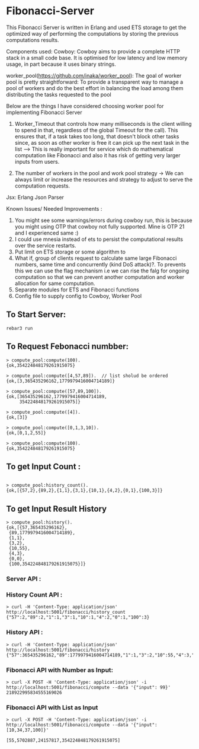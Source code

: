 # Fibonacci-Server
This Fibonacci Server is written in Erlang and used ETS storage to get the optimized way of performing the computations by storing the previous computations results.

Components used:
Cowboy: Cowboy aims to provide a complete HTTP stack in a small code base. It is optimised for low latency and low memory usage, in part because it uses binary strings.

worker_pool(https://github.com/inaka/worker_pool): The goal of worker pool is pretty straightforward: To provide a transparent way to manage a pool of workers and do the best effort in balancing the load among them distributing the tasks requested to the pool

Below are the things I have considered choosing worker pool for implementing Fibonacci Server

1) Worker_Timeout that controls how many milliseconds is the client willing to spend in that, regardless of the global Timeout for the call). This ensures that, if a task takes too long, that doesn't block other tasks since, as soon as other worker is free it can pick up the next task in the list --> This is really important for service which do mathematical computation like Fibonacci and also it has risk of getting very larger inputs from users.

2) The number of workers in the pool and work pool strategy -> We can always limit or increase the resources  and strategy to adjust to serve the computation requests. 

Jsx: Erlang Json Parser


Known Issues/ Needed Improvements :
1) You might see some warnings/errors during cowboy run, this is because you might using OTP that cowboy not fully supported. Mine is OTP 21 and I experienced same :)   
2) I could use mnesia instead of ets to persist the computational results over the service restarts. 
3) Put limit on ETS storage or some algorithm to
3) What if, group of clients request to calculate same large Fibonacci numbers, same time and concurrently (kind DoS attack)?. To prevents this we can use the flag mechanism i.e we can rise the falg for ongoing computation so that we can prevent another computation and worker allocation for same computation.  
4) Separate modules for ETS and Fibonacci functions 
5) Config file to supply config to Cowboy, Worker Pool 







## To Start Server: 
```
rebar3 run
```

## To Request Febonacci numbber:
```
> compute_pool:compute(100).
{ok,354224848179261915075}

> compute_pool:compute([4,57,89]).  // list sholud be ordered 
{ok,[3,365435296162,1779979416004714189]}

> compute_pool:compute([57,89,100]).
{ok,[365435296162,1779979416004714189,
     354224848179261915075]}

> compute_pool:compute([4]). 
{ok,[3]}

> compute_pool:compute([0,1,3,10]). 
{ok,[0,1,2,55]}

> compute_pool:compute(100).        
{ok,354224848179261915075}

```
## To get Input Count : 
```

> compute_pool:history_count().     
{ok,[{57,2},{89,2},{1,1},{3,1},{10,1},{4,2},{0,1},{100,3}]}

```
## To get Input Result History 
```
> compute_pool:history().
{ok,[{57,365435296162},
 {89,1779979416004714189},
 {1,1},
 {3,2},
 {10,55},
 {4,3},
 {0,0},
 {100,354224848179261915075}]}

```


### Server API : 

### History Count API : 
```
> curl -H 'Content-Type: application/json' http://localhost:5001/fibonacci/history_count
{"57":2,"89":2,"1":1,"3":1,"10":1,"4":2,"0":1,"100":3}
```
### History API : 
```
> curl -H 'Content-Type: application/json' http://localhost:5001/fibonacci/history
{"57":365435296162,"89":1779979416004714189,"1":1,"3":2,"10":55,"4":3,"0":0,"100":354224848179261915075}
```

### Fibonacci API with Number as Input:  
```
> curl -X POST -H 'Content-Type: application/json' -i http://localhost:5001/fibonacci/compute --data '{"input": 99}'  
218922995834555169026
```
### Fibonacci API with List as Input
```
> curl -X POST -H 'Content-Type: application/json' -i http://localhost:5001/fibonacci/compute --data '{"input": [10,34,37,100]}'

[55,5702887,24157817,354224848179261915075]
```














